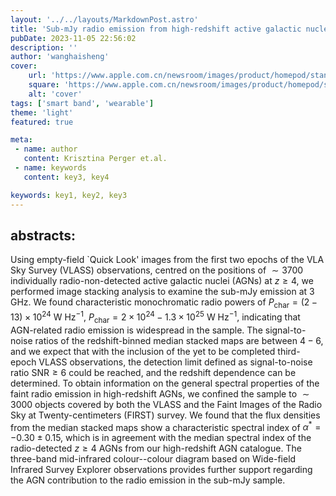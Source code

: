 ```yaml
---
layout: '../../layouts/MarkdownPost.astro'
title: 'Sub-mJy radio emission from high-redshift active galactic nuclei in the footprint of the VLA Sky Survey'
pubDate: 2023-11-05 22:56:02
description: ''
author: 'wanghaisheng'
cover:
    url: 'https://www.apple.com.cn/newsroom/images/product/homepod/standard/Apple-HomePod-hero-230118_big.jpg.large_2x.jpg'
    square: 'https://www.apple.com.cn/newsroom/images/product/homepod/standard/Apple-HomePod-hero-230118_big.jpg.large_2x.jpg'
    alt: 'cover'
tags: ['smart band', 'wearable'] 
theme: 'light'
featured: true

meta:
 - name: author
   content: Krisztina Perger et.al.
 - name: keywords
   content: key3, key4

keywords: key1, key2, key3
---
```


## abstracts:
Using empty-field `Quick Look' images from the first two epochs of the VLA Sky Survey (VLASS) observations, centred on the positions of $\sim3700$ individually radio-non-detected active galactic nuclei (AGNs) at $z\ge4$, we performed image stacking analysis to examine the sub-mJy emission at $3$ GHz. We found characteristic monochromatic radio powers of $P_\mathrm{char}=(2-13) \times 10^{24}$ W Hz$^{-1}$, $P_\mathrm{char}=2\times10^{24}-1.3\times10^{25}$ W Hz$^{-1}$, indicating that AGN-related radio emission is widespread in the sample. The signal-to-noise ratios of the redshift-binned median stacked maps are between $4-6$, and we expect that with the inclusion of the yet to be completed third-epoch VLASS observations, the detection limit defined as signal-to-noise ratio $\mathrm{SNR}\ge6$ could be reached, and the redshift dependence can be determined. To obtain information on the general spectral properties of the faint radio emission in high-redshift AGNs, we confined the sample to $\sim3000$ objects covered by both the VLASS and the Faint Images of the Radio Sky at Twenty-centimeters (FIRST) survey. We found that the flux densities from the median stacked maps show a characteristic spectral index of $\alpha^*=-0.30\pm0.15$, which is in agreement with the median spectral index of the radio-detected $z\ge4$ AGNs from our high-redshift AGN catalogue. The three-band mid-infrared colour--colour diagram based on Wide-field Infrared Survey Explorer observations provides further support regarding the AGN contribution to the radio emission in the sub-mJy sample.
